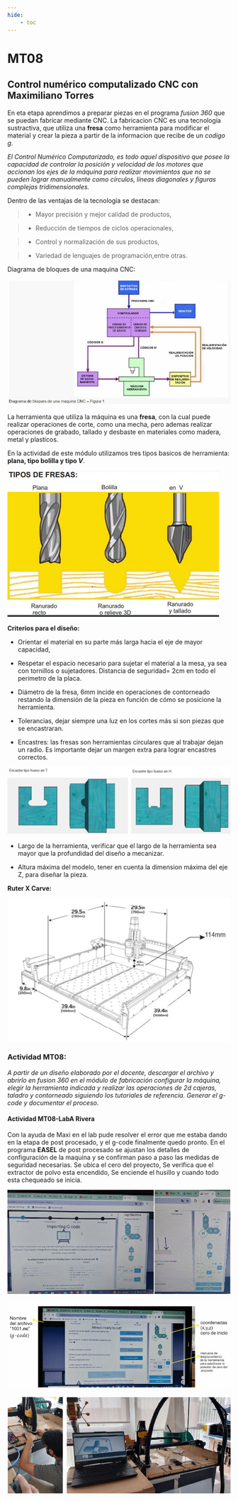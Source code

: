 ```yaml
---
hide:
    - toc
---
```


# MT08
## Control numérico computalizado **CNC** con Maximiliano Torres

En eta etapa aprendimos a preparar piezas en el programa *fusion 360* que se puedan fabricar mediante CNC.
La fabricacion CNC es una tecnología sustractiva, que utiliza una **fresa** como herramienta para modificar el material y crear la pieza a partir de la informacion que recibe de un *codigo g*.

*El Control Numérico Computarizado, es todo aquel dispositivo que posee la capacidad de controlar la posición y velocidad de los motores que accionan los ejes de la máquina para realizar movimientos que no se pueden lograr manualmente como círculos, líneas diagonales y figuras complejas tridimensionales.*

Dentro de las ventajas de la tecnología se destacan:

> - Mayor precisión y mejor calidad de productos,

> - Reducción de tiempos de ciclos operacionales,

> - Control y normalización de sus productos,

> - Variedad de lenguajes de programación,entre otras.

Diagrama de bloques de una maquina CNC:

![](../images/MT08/1.JPG)

La herramienta que utiliza la máquina es una **fresa**, con la cual puede realizar operaciones de corte, como una mecha, pero ademas realizar operaciones de grabado, tallado y desbaste en materiales como madera, metal y plasticos. 

En la actividad de este módulo utilizamos tres tipos basicos de herramienta: **plana, tipo bolilla y tipo *V***. 

![](../images/MT08/2.JPG)

**Criterios para el diseño:**

- Orientar el material en su parte más larga hacia el eje de mayor capacidad,

- Respetar el espacio necesario para sujetar el material a la mesa, ya sea con tornillos o sujetadores. Distancia de seguridad= 2cm en todo el perimetro de la placa.

- Diámetro de la fresa, 6mm incide en operaciones de contorneado restando la dimensión de la pieza en función de cómo se posicione la herramienta.

- Tolerancias, dejar siempre una luz en los cortes más si son piezas que se encastraran. 

- Encastres: las fresas son herramientas circulares que al trabajar dejan un radio. Es importante dejar un margen extra para lograr encastres correctos. 

![](../images/MT08/3.JPG) 

- Largo de la herramienta, verificar que el largo de la herramienta sea mayor que la profundidad del diseño a mecanizar.

- Altura máxima del modelo, tener en cuenta la dimension máxima del eje Z, para diseñar la pieza.


**Ruter X Carve:**

![](../images/MT08/4.JPG)

### Actividad MT08:

*A partir de un diseño elaborado por el docente, descargar el archivo y abrirlo en fusion 360 en el módulo de fabricación configurar la máquina, elegir la herramienta indicada y realizar las operaciones de 2d cajeras, taladro y contorneado siguiendo los tutoriales de referencia. Generar el g-code y documentar el proceso.*


#### Actividad MT08-LabA Rivera

Con la ayuda de Maxi en el lab pude resolver el error que me estaba dando en la etapa de post procesado, y el g-code finalmente quedo pronto.
En el programa **EASEL** de post procesado se ajustan los detalles de configuración de la maquina y se confirman paso a paso las medidas de seguridad necesarias. Se ubica el cero del proyecto, Se verifica que el extractor de polvo esta encendido, Se enciende el husillo y cuando todo esta chequeado se inicia. 

![](../images/MT08/6.JPG)

![](../images/MT08/5.JPG)  

![](../images/MT08/7.JPG)

